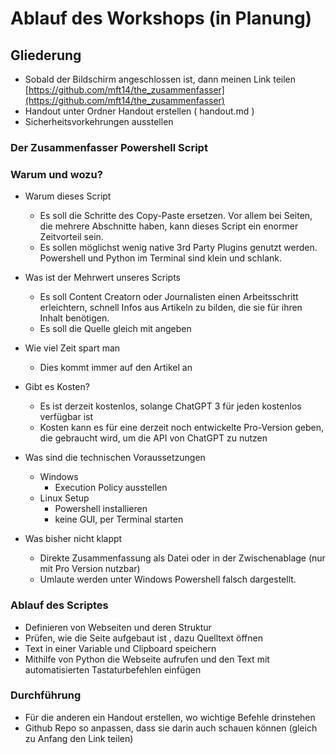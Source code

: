 # Ablauf des Workshops (in Planung)
## Gliederung
- Sobald der Bildschirm angeschlossen ist, dann meinen Link teilen [https://github.com/mft14/the_zusammenfasser](https://github.com/mft14/the_zusammenfasser)
- Handout unter Ordner Handout erstellen ( handout.md ) 
- Sicherheitsvorkehrungen ausstellen

### Der Zusammenfasser Powershell Script

### Warum und wozu?
- Warum dieses Script
    - Es soll die Schritte des Copy-Paste ersetzen. Vor allem bei Seiten, die mehrere Abschnitte haben, kann dieses Script ein enormer Zeitvorteil sein.
    - Es sollen möglichst wenig native 3rd Party Plugins genutzt werden. Powershell und Python im Terminal sind klein und schlank.

- Was ist der Mehrwert unseres Scripts
    - Es soll Content Creatorn oder Journalisten einen Arbeitsschritt erleichtern, schnell Infos aus Artikeln zu bilden, die sie für ihren Inhalt benötigen.
    - Es soll die Quelle gleich mit angeben

- Wie viel Zeit spart man
    - Dies kommt immer auf den Artikel an

- Gibt es Kosten?
    - Es ist derzeit kostenlos, solange ChatGPT 3 für jeden kostenlos verfügbar ist
    - Kosten kann es für eine derzeit noch entwickelte Pro-Version geben, die gebraucht wird, um die API von ChatGPT zu nutzen

- Was sind die technischen Voraussetzungen
    - Windows
        - Execution Policy ausstellen
    - Linux Setup
        - Powershell installieren
        - keine GUI, per Terminal starten

- Was bisher nicht klappt
    - Direkte Zusammenfassung als Datei oder in der Zwischenablage (nur mit Pro Version nutzbar)
    - Umlaute werden unter Windows Powershell falsch dargestellt.

### Ablauf des Scriptes
- Definieren von Webseiten und deren Struktur
- Prüfen, wie die Seite aufgebaut ist , dazu Quelltext öffnen
- Text in einer Variable und Clipboard speichern
- Mithilfe von Python die Webseite aufrufen und den Text mit automatisierten Tastaturbefehlen einfügen

### Durchführung
- Für die anderen ein Handout erstellen, wo wichtige Befehle drinstehen
- Github Repo so anpassen, dass sie darin auch schauen können (gleich zu Anfang den Link teilen)

